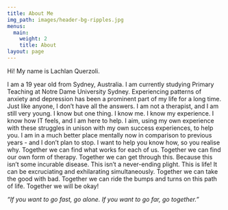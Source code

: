 ```yaml
---
title: About Me
img_path: images/header-bg-ripples.jpg
menus:
  main:
    weight: 2
    title: About
layout: page
---
```


Hi! My name is Lachlan Querzoli.

I am a 19 year old from Sydney, Australia. I am currently studying Primary Teaching at Notre Dame University Sydney. Experiencing patterns of anxiety and depression has been a prominent part of my life for a long time. Just like anyone, I don’t have all the answers. I am not a therapist, and I am still very young. I know but one thing. I know me. I know my experience. I know how IT feels, and I am here to help. I aim, using my own experience with these struggles in unison with my own success experiences, to help you. I am in a much better place mentally now in comparison to previous years - and I don’t plan to stop. I want to help you know how, so you realise why. Together we can find what works for each of us. Together we can find our own form of therapy. Together we can get through this. Because this isn’t some incurable disease. This isn’t a never-ending plight. This is life! It can be excruciating and exhilarating simultaneously. Together we can take the good with bad. Together we can ride the bumps and turns on this path of life. Together we will be okay!

*“If you want to go fast, go alone. If you want to go far, go together.”*
